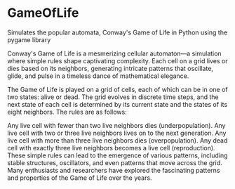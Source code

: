 # GameOfLife
Simulates the popular automata, Conway's Game of Life in Python using the pygame library

Conway's Game of Life is a mesmerizing cellular automaton—a simulation where simple rules shape captivating complexity. Each cell on a grid lives or dies based on its neighbors, generating intricate patterns that oscillate, glide, and pulse in a timeless dance of mathematical elegance.

The Game of Life is played on a grid of cells, each of which can be in one of two states: alive or dead. The grid evolves in discrete time steps, and the next state of each cell is determined by its current state and the states of its eight neighbors. The rules are as follows:

Any live cell with fewer than two live neighbors dies (underpopulation).
Any live cell with two or three live neighbors lives on to the next generation.
Any live cell with more than three live neighbors dies (overpopulation).
Any dead cell with exactly three live neighbors becomes a live cell (reproduction).
These simple rules can lead to the emergence of various patterns, including stable structures, oscillators, and even patterns that move across the grid. Many enthusiasts and researchers have explored the fascinating patterns and properties of the Game of Life over the years.
